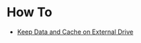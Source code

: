 # How To

- [Keep Data and Cache on External Drive](/doc/user-guide/howto/keep-data-and-cache-on-external-drive)
